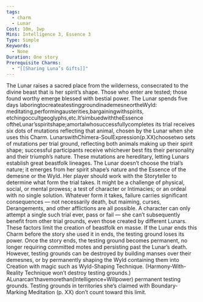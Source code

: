 ```yaml
---
tags:
  - charm
  - Lunar
Cost: 10m, 1wp
Mins: Intelligence 3, Essence 3
Type: Simple
Keywords:
  - None
Duration: One story
Prerequisite Charms:
  - "[[Sharing Luna’s Gifts]]"
---
```

The Lunar raises a sacred place from the wilderness, consecrated to the divine beast that is her spirit’s shape. Those who enter are tested; those found worthy emerge blessed with bestial power. The Lunar spends five days laboringtocreateatestinggroundinademesneortheWyld: meditating,performingausterities,bargainingwithspirits, etchingoccultgeoglyphs,etc.It’simbuedwiththeEssence oftheLunar’sspiritshape;amortalwhosuccessfullycompletes its trial receives six dots of mutations reflecting that animal, chosen by the Lunar when she uses this Charm. LunarswithChimera-SoulExpression(p.XX)choosetwo sets of mutations per trial ground, reflecting both animals making up their spirit shape; successful participants receive whichever best fits their personality and their triumph’s nature. These mutations are hereditary, letting Lunars establish great beastfolk lineages. The Lunar doesn’t choose the trial’s nature; it emerges from her spirit shape’s nature and the Essence of the demesne or the Wyld. Her player should work with the Storyteller to determine what form the trial takes. It might be a challenge of physical, social, or mental prowess; a test of character or Intimacies; or an ordeal with no single solution. Whatever form it takes, failure carries significant consequences — not necessarily death, but maiming, curses, Derangements, and other afflictions are all possible. A character can only attempt a single such trial ever, pass or fail — she can’t subsequently benefit from other trial grounds, even those created by different Lunars. These factors limit the creation of beastfolk en masse. If the Lunar ends this Charm before the story she used it in ends, the testing ground loses its power. Once the story ends, the testing ground becomes permanent, no longer requiring committed motes and persisting past the Lunar’s death. However, testing grounds can be destroyed by building manses over their demesnes, or by permanently shaping the Wyld containing them into Creation with magic such as Wyld-Shaping Technique. (Harmony-With-Reality Technique won’t destroy testing grounds.) ALunarcan’thavemorethan(Intelligence+Willpower) permanent testing grounds. Testing grounds in territories she’s claimed with Boundary-Marking Meditation (p. XX) don’t count toward this limit.